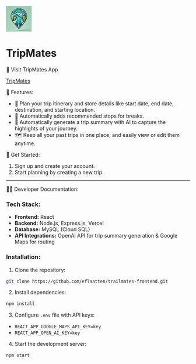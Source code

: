 <img src="./src/assets/img/TrailMates(bg).png" alt="TrailMates Logo" width="70"/> 

# TripMates

🚗 Visit TripMates App

[TripMates](https://trailmates-frontend.vercel.app)

🌟 Features:
- 📝 Plan your trip itinerary and store details like start date, end date, destination, and starting location.
- 🍔 Automatically adds recommended stops for breaks.
- 💬 Automatically generate a trip summary with AI to capture the highlights of your journey.
- 🗺️ Keep all your past trips in one place, and easily view or edit them anytime.

🚀 Get Started:
1. Sign up and create your account.
2. Start planning by creating a new trip.

---

👨‍💻 Developer Documentation:

### Tech Stack:
- **Frontend:** React
- **Backend:** Node.js, Express.js, Vercel
- **Database:** MySQL (Cloud SQL)
- **API Integrations:** OpenAI API for trip summary generation & Google Maps for routing

### Installation:
1. Clone the repository:
  ```bash
  git clone https://github.com/eflaatten/trailmates-frontend.git
  ```

2. Install dependencies:
  ```bash
  npm install
  ```

3. Configure `.env` file with API keys:
  - `REACT_APP_GOOGLE_MAPS_API_KEY=key`
  - `REACT_APP_OPEN_AI_KEY=key`

4. Start the development server:
  ```bash
  npm start
  ```
